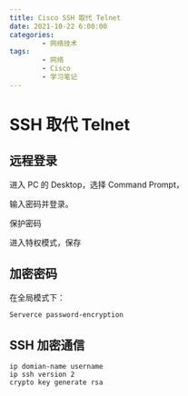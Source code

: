 ```yaml
---
title: Cisco SSH 取代 Telnet
date: 2021-10-22 6:00:00
categories:
        - 网络技术
tags:
        - 网络
        - Cisco
        - 学习笔记
---
```


# SSH 取代 Telnet

## 远程登录

进入 PC 的 Desktop，选择 Command Prompt，

输入密码并登录。

保护密码

进入特权模式，保存

## 加密密码

在全局模式下：

```txt
Serverce password-encryption
```

## SSH 加密通信

```
ip domian-name username
ip ssh version 2
crypto key generate rsa
```
